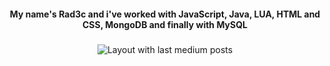 <h4 align="center">My name's Rad3c and i've worked with JavaScript, Java, LUA, HTML and CSS, MongoDB and finally with MySQL</h4>

###

<div align="center">
  <img src="https://github-read-medium-git-main.pahlevikun.vercel.app/latest?limit=4" alt="Layout with last medium posts"  />
</div>

###
